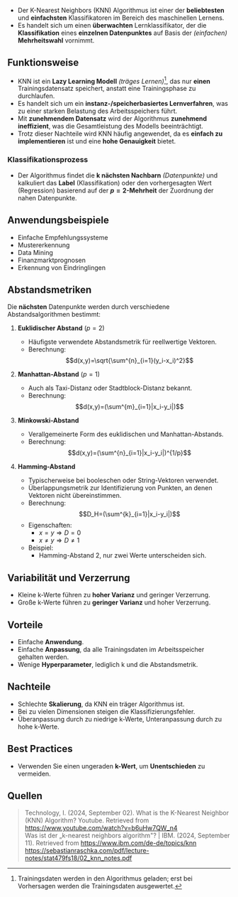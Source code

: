 - Der K-Nearest Neighbors (KNN) Algorithmus ist einer der **beliebtesten** und **einfachsten** Klassifikatoren im Bereich des maschinellen Lernens.
- Es handelt sich um einen **überwachten** Lernklassifikator, der die **Klassifikation** eines **einzelnen Datenpunktes** auf Basis der *(einfachen)* **Mehrheitswahl** vornimmt.

## Funktionsweise
- KNN ist ein **Lazy Learning Modell** *(träges Lernen)*[^1], das nur **einen** Trainingsdatensatz speichert, anstatt eine Trainingsphase zu durchlaufen.
- Es handelt sich um ein **instanz-/speicherbasiertes Lernverfahren**, was zu einer starken Belastung des Arbeitsspeichers führt.
- Mit **zunehmendem Datensatz** wird der Algorithmus **zunehmend ineffizient**, was die Gesamtleistung des Modells beeinträchtigt.
- Trotz dieser Nachteile wird KNN häufig angewendet, da es **einfach zu implementieren** ist und eine **hohe Genauigkeit** bietet.

### Klassifikationsprozess
- Der Algorithmus findet die **k nächsten Nachbarn** *(Datenpunkte)* und kalkuliert das **Label** (Klassifikation) oder den vorhergesagten Wert (Regression) basierend auf der **$p=2$-Mehrheit** der Zuordnung der nahen Datenpunkte.

## Anwendungsbeispiele
- Einfache Empfehlungssysteme
- Mustererkennung
- Data Mining
- Finanzmarktprognosen
- Erkennung von Eindringlingen

## Abstandsmetriken
Die **nächsten** Datenpunkte werden durch verschiedene Abstandsalgorithmen bestimmt:

1. **Euklidischer Abstand** $(p=2)$
   - Häufigste verwendete Abstandsmetrik für reellwertige Vektoren.
   - Berechnung: 
     $$d(x,y)=\sqrt{\sum^{n}_{i=1}(y_i-x_i)^2}$$

2. **Manhattan-Abstand** $(p=1)$
   - Auch als Taxi-Distanz oder Stadtblock-Distanz bekannt.
   - Berechnung: 
     $$d(x,y)=(\sum^{m}_{i=1}|x_i-y_i|)$$

3. **Minkowski-Abstand**
   - Verallgemeinerte Form des euklidischen und Manhattan-Abstands.
   - Berechnung: 
     $$d(x,y)=(\sum^{n}_{i=1}|x_i-y_i|)^{1/p}$$

4. **Hamming-Abstand**
   - Typischerweise bei booleschen oder String-Vektoren verwendet.
   - Überlappungsmetrik zur Identifizierung von Punkten, an denen Vektoren nicht übereinstimmen.
   - Berechnung: 
     $$D_H=(\sum^{k}_{i=1}|x_i-y_i|)$$
   - Eigenschaften:
     - $x=y \Rightarrow D=0$
     - $x \neq y \Rightarrow D \neq 1$
   - Beispiel:
     - Hamming-Abstand 2, nur zwei Werte unterscheiden sich.

## Variabilität und Verzerrung
- Kleine k-Werte führen zu **hoher Varianz** und geringer Verzerrung.
- Große k-Werte führen zu **geringer Varianz** und hoher Verzerrung.

## Vorteile
- Einfache **Anwendung**.
- Einfache **Anpassung**, da alle Trainingsdaten im Arbeitsspeicher gehalten werden.
- Wenige **Hyperparameter**, lediglich k und die Abstandsmetrik.

## Nachteile
- Schlechte **Skalierung**, da KNN ein träger Algorithmus ist.
- Bei zu vielen Dimensionen steigen die Klassifizierungsfehler.
- Überanpassung durch zu niedrige k-Werte, Unteranpassung durch zu hohe k-Werte.

## Best Practices
- Verwenden Sie einen ungeraden **k-Wert**, um **Unentschieden** zu vermeiden.

[^1]: Trainingsdaten werden in den Algorithmus geladen; erst bei Vorhersagen werden die Trainingsdaten ausgewertet.

## Quellen

> Technology, I. (2024, September 02). What is the K-Nearest Neighbor (KNN) Algorithm? Youtube. Retrieved from https://www.youtube.com/watch?v=b6uHw7QW_n4  
> Was ist der „k-nearest neighbors algorithm"? | IBM. (2024, September 11). Retrieved from https://www.ibm.com/de-de/topics/knn  
> https://sebastianraschka.com/pdf/lecture-notes/stat479fs18/02_knn_notes.pdf  
